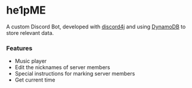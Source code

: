 # he1pME
A custom Discord Bot, developed with [discord4j](https://discord4j.com/) and using [DynamoDB](https://aws.amazon.com/dynamodb/) 
to store relevant data.

### Features
* Music player
* Edit the nicknames of server members
* Special instructions for marking server members
* Get current time